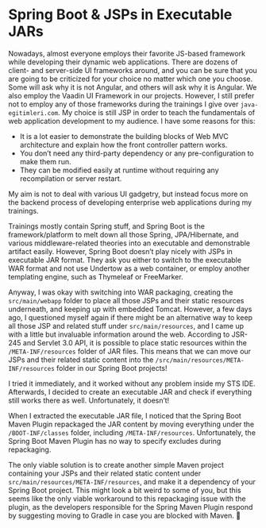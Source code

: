 # Spring Boot & JSPs in Executable JARs
Nowadays, almost everyone employs their favorite JS-based framework while developing their dynamic web applications. 
There are dozens of client- and server-side UI frameworks around, and you can be sure that you are going to be criticized 
for your choice no matter which one you choose. Some will ask why it is not Angular, and others will ask why it is Angular. 
We also employ the Vaadin UI Framework in our projects. However, I still prefer not to employ any of those frameworks 
during the trainings I give over `java-egitimleri.com`. My choice is still JSP in order to teach the fundamentals of web 
application development to my audience. I have some reasons for this:

- It is a lot easier to demonstrate the building blocks of Web MVC architecture and explain how the front controller pattern works.
- You don’t need any third-party dependency or any pre-configuration to make them run.
- They can be modified easily at runtime without requiring any recompilation or server restart.

My aim is not to deal with various UI gadgetry, but instead focus more on the backend process of developing enterprise 
web applications during my trainings.

Trainings mostly contain Spring stuff, and Spring Boot is the framework/platform to melt down all those Spring, JPA/Hibernate, 
and various middleware-related theories into an executable and demonstrable artifact easily. However, Spring Boot doesn’t 
play nicely with JSPs in executable JAR format. They ask you either to switch to the executable WAR format and not use 
Undertow as a web container, or employ another templating engine, such as Thymeleaf or FreeMarker.

Anyway, I was okay with switching into WAR packaging, creating the `src/main/webapp` folder to place all those JSPs and 
their static resources underneath, and keeping up with embedded Tomcat. However, a few days ago, I questioned myself again 
if there might be an alternative way to keep all those JSP and related stuff under `src/main/resources`, and I came up 
with a little but invaluable information around the web. According to JSR-245 and Servlet 3.0 API, it is possible to place 
static resources within the `/META-INF/resources` folder of JAR files. This means that we can move our JSPs and their 
related static content into the `/src/main/resources/META-INF/resources` folder in our Spring Boot projects!

I tried it immediately, and it worked without any problem inside my STS IDE. Afterwards, I decided to create an executable 
JAR and check if everything still works there as well. Unfortunately, it doesn’t!

When I extracted the executable JAR file, I noticed that the Spring Boot Maven Plugin repackaged the JAR content by moving 
everything under the `/BOOT-INF/classes` folder, including `/META-INF/resources`. Unfortunately, the Spring Boot Maven 
Plugin has no way to specify excludes during repackaging.

The only viable solution is to create another simple Maven project containing your JSPs and their related static content 
under `src/main/resources/META-INF/resources`, and make it a dependency of your Spring Boot project. This might look a 
bit weird to some of you, but this seems like the only viable workaround to this repackaging issue with the plugin, as 
the developers responsible for the Spring Maven Plugin respond by suggesting moving to Gradle in case you are blocked 
with Maven. 🙂
